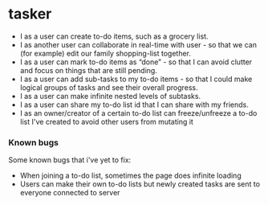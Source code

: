 # tasker

- I as a user can create to-do items, such as a grocery list.
- I as another user can collaborate in real-time with user - so that we can (for example) edit our family shopping-list together.
- I as a user can mark to-do items as “done” - so that I can avoid clutter and focus on things that are still pending.
- I as a user can add sub-tasks to my to-do items - so that I could make logical groups of tasks and see their overall progress.
- I as a user can make infinite nested levels of subtasks.
- I as a user can share my to-do list id that I can share with my friends.
- I as an owner/creator of a certain to-do list can freeze/unfreeze a to-do list I've created to avoid other users from mutating it


### Known bugs
Some known bugs that i've yet to fix:
- When joining a to-do list, sometimes the page does infinite loading
- Users can make their own to-do lists but newly created tasks are sent to everyone connected to server
